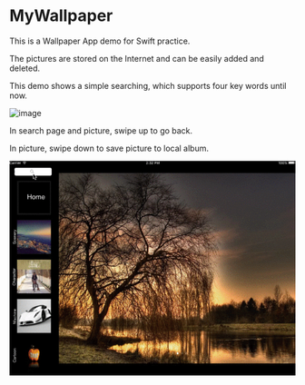 # MyWallpaper
This is a Wallpaper App demo for Swift practice.

The pictures are stored on the Internet and can be easily added and deleted.

This demo shows a simple searching, which supports four key words until now.

![image](https://raw.githubusercontent.com/LinShiwei/MyWallpaper/master/wallpaper01.gif)

In search page and picture, swipe up to go back.

In picture, swipe down to save picture to local album.

![image](https://raw.githubusercontent.com/LinShiwei/MyWallpaper/master/wallpaper02.gif)
